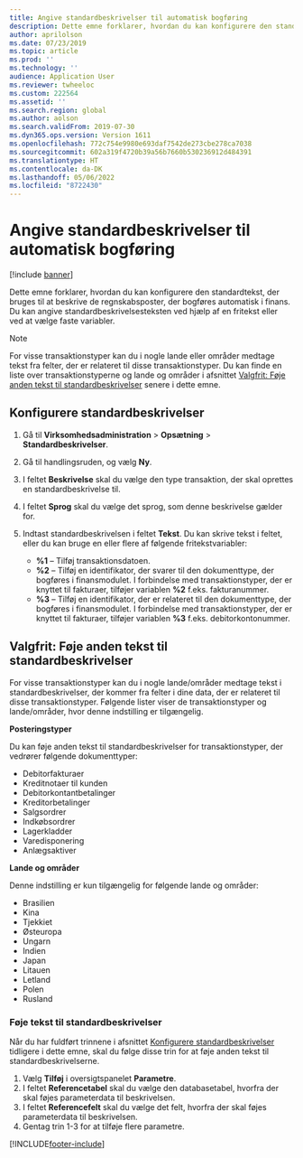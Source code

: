 ```yaml
---
title: Angive standardbeskrivelser til automatisk bogføring
description: Dette emne forklarer, hvordan du kan konfigurere den standardtekst, der bruges til at beskrive de regnskabsposter, der bogføres automatisk i finans. Du kan angive standardbeskrivelsesteksten ved hjælp af en fritekst eller ved at vælge faste variabler.
author: aprilolson
ms.date: 07/23/2019
ms.topic: article
ms.prod: ''
ms.technology: ''
audience: Application User
ms.reviewer: twheeloc
ms.custom: 222564
ms.assetid: ''
ms.search.region: global
ms.author: aolson
ms.search.validFrom: 2019-07-30
ms.dyn365.ops.version: Version 1611
ms.openlocfilehash: 772c754e9980e693daf7542de273cbe278ca7038
ms.sourcegitcommit: 602a319f4720b39a56b7660b530236912d484391
ms.translationtype: HT
ms.contentlocale: da-DK
ms.lasthandoff: 05/06/2022
ms.locfileid: "8722430"
---
```

# <a name="set-up-default-descriptions-for-automatic-posting"></a>Angive standardbeskrivelser til automatisk bogføring

[!include [banner](../includes/banner.md)]

Dette emne forklarer, hvordan du kan konfigurere den standardtekst, der bruges til at beskrive de regnskabsposter, der bogføres automatisk i finans. Du kan angive standardbeskrivelsesteksten ved hjælp af en fritekst eller ved at vælge faste variabler.

> [!NOTE]
> For visse transaktionstyper kan du i nogle lande eller områder medtage tekst fra felter, der er relateret til disse transaktionstyper. Du kan finde en liste over transaktionstyperne og lande og områder i afsnittet [Valgfrit: Føje anden tekst til standardbeskrivelser](#optional-add-other-text-to-default-descriptions) senere i dette emne.

## <a name="set-up-default-descriptions"></a>Konfigurere standardbeskrivelser

1. Gå til **Virksomhedsadministration** \> **Opsætning** \> **Standardbeskrivelser**.
2. Gå til handlingsruden, og vælg **Ny**.
3. I feltet **Beskrivelse** skal du vælge den type transaktion, der skal oprettes en standardbeskrivelse til.
4. I feltet **Sprog** skal du vælge det sprog, som denne beskrivelse gælder for.
5. Indtast standardbeskrivelsen i feltet **Tekst**. Du kan skrive tekst i feltet, eller du kan bruge en eller flere af følgende fritekstvariabler:

    - **%1** – Tilføj transaktionsdatoen.
    - **%2** – Tilføj en identifikator, der svarer til den dokumenttype, der bogføres i finansmodulet. I forbindelse med transaktionstyper, der er knyttet til fakturaer, tilføjer variablen **%2** f.eks. fakturanummer.
    - **%3** – Tilføj en identifikator, der er relateret til den dokumenttype, der bogføres i finansmodulet. I forbindelse med transaktionstyper, der er knyttet til fakturaer, tilføjer variablen **%3** f.eks. debitorkontonummer.

## <a name="optional-add-other-text-to-default-descriptions"></a>Valgfrit: Føje anden tekst til standardbeskrivelser

For visse transaktionstyper kan du i nogle lande/områder medtage tekst i standardbeskrivelser, der kommer fra felter i dine data, der er relateret til disse transaktionstyper. Følgende lister viser de transaktionstyper og lande/områder, hvor denne indstilling er tilgængelig.

**Posteringstyper**

Du kan føje anden tekst til standardbeskrivelser for transaktionstyper, der vedrører følgende dokumenttyper:

- Debitorfakturaer
- Kreditnotaer til kunden
- Debitorkontantbetalinger
- Kreditorbetalinger
- Salgsordrer
- Indkøbsordrer
- Lagerkladder
- Varedisponering
- Anlægsaktiver

**Lande og områder**

Denne indstilling er kun tilgængelig for følgende lande og områder:

- Brasilien
- Kina
- Tjekkiet
- Østeuropa
- Ungarn
- Indien
- Japan
- Litauen
- Letland
- Polen
- Rusland

### <a name="add-text-to-default-descriptions"></a>Føje tekst til standardbeskrivelser

Når du har fuldført trinnene i afsnittet [Konfigurere standardbeskrivelser](#set-up-default-descriptions) tidligere i dette emne, skal du følge disse trin for at føje anden tekst til standardbeskrivelserne.

1. Vælg **Tilføj** i oversigtspanelet **Parametre**.
2. I feltet **Referencetabel** skal du vælge den databasetabel, hvorfra der skal føjes parameterdata til beskrivelsen.
3. I feltet **Referencefelt** skal du vælge det felt, hvorfra der skal føjes parameterdata til beskrivelsen.
4. Gentag trin 1-3 for at tilføje flere parametre.


[!INCLUDE[footer-include](../../includes/footer-banner.md)]
